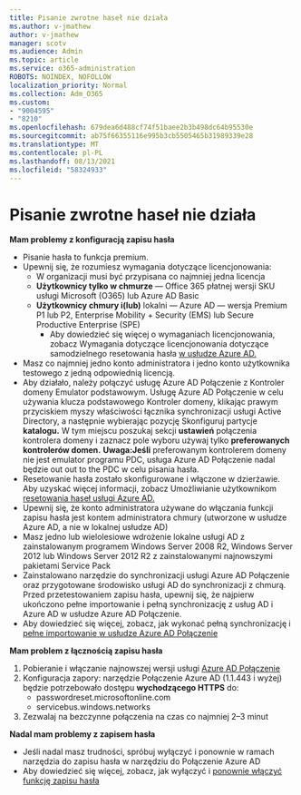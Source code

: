 ```yaml
---
title: Pisanie zwrotne haseł nie działa
ms.author: v-jmathew
author: v-jmathew
manager: scotv
ms.audience: Admin
ms.topic: article
ms.service: o365-administration
ROBOTS: NOINDEX, NOFOLLOW
localization_priority: Normal
ms.collection: Adm_O365
ms.custom:
- "9004595"
- "8210"
ms.openlocfilehash: 679dea6d488cf74f51baee2b3b498dc64b95530e
ms.sourcegitcommit: ab75f66355116e995b3cb5505465b31989339e28
ms.translationtype: MT
ms.contentlocale: pl-PL
ms.lasthandoff: 08/13/2021
ms.locfileid: "58324933"
---
```

# <a name="password-writeback-is-not-working"></a>Pisanie zwrotne haseł nie działa

**Mam problemy z konfiguracją zapisu hasła**

- Pisanie hasła to funkcja premium.
- Upewnij się, że rozumiesz wymagania dotyczące licencjonowania:
  - W organizacji musi być przypisana co najmniej jedna licencja
  - **Użytkownicy tylko w chmurze** — Office 365 płatnej wersji SKU usługi Microsoft (O365) lub Azure AD Basic
  - **Użytkownicy chmury i(lub)** lokalni — Azure AD — wersja Premium P1 lub P2, Enterprise Mobility + Security (EMS) lub Secure Productive Enterprise (SPE)
    - Aby dowiedzieć się więcej o wymaganiach licencjonowania, zobacz Wymagania dotyczące licencjonowania dotyczące samodzielnego resetowania hasła [w usłudze Azure AD.](https://docs.microsoft.com/azure/active-directory/active-directory-passwords-licensing)
- Masz co najmniej jedno konto administratora i jedno konto użytkownika testowego z jedną odpowiednią licencją.
- Aby działało, należy połączyć usługę Azure AD Połączenie z Kontroler domeny Emulator podstawowym. Usługę Azure AD Połączenie w celu używania klucza podstawowego Kontroler domeny,  klikając prawym przyciskiem myszy właściwości łącznika synchronizacji usługi Active Directory, a następnie wybierając pozycję Skonfiguruj partycje **katalogu.** W tym miejscu poszukaj sekcji **ustawień** połączenia kontrolera domeny i zaznacz pole wyboru używaj tylko **preferowanych kontrolerów domen.**
    **Uwaga:Jeśli** preferowanym kontrolerem domeny nie jest emulator programu PDC, usługa Azure AD Połączenie nadal będzie out out to the PDC w celu pisania hasła.
- Resetowanie hasła zostało skonfigurowane i włączone w dzierżawie. Aby uzyskać więcej informacji, zobacz Umożliwianie użytkownikom [resetowania haseł usługi Azure AD.](https://docs.microsoft.com/azure/active-directory/active-directory-passwords-getting-started)
- Upewnij się, że konto administratora używane do włączania funkcji zapisu hasła jest kontem administratora chmury (utworzone w usłudze Azure AD, a nie w lokalnej usłudze AD)
- Masz jedno lub wielolesiowe wdrożenie lokalne usługi AD z zainstalowanym programem Windows Server 2008 R2, Windows Server 2012 lub Windows Server 2012 R2 z zainstalowanymi najnowszymi pakietami Service Pack
- Zainstalowano narzędzie do synchronizacji usługi Azure AD Połączenie oraz przygotowane środowisko usługi AD do synchronizacji z chmurą. Przed przetestowaniem zapisu hasła, upewnij się, że najpierw ukończono pełne importowanie i pełną synchronizację z usług AD i Azure AD w usłudze Azure AD Połączenie.
- Aby dowiedzieć się więcej, zobacz, jak wykonać pełną synchronizację i [pełne importowanie w usłudze Azure AD Połączenie](https://docs.microsoft.com/azure/active-directory/connect/active-directory-aadconnectsync-operations)

**Mam problem z łącznością zapisu hasła**

1. Pobieranie i włączanie najnowszej wersji usługi [Azure AD Połączenie](https://www.microsoft.com/download/details.aspx?id=47594)
2. Konfiguracja zapory: narzędzie Połączenie Azure AD (1.1.443 i wyżej) będzie potrzebowało dostępu **wychodzącego HTTPS** do:
    - passwordreset.microsoftonline.com
    - servicebus.windows.networks
3. Zezwalaj na bezczynne połączenia na czas co najmniej 2–3 minut

**Nadal mam problemy z zapisem hasła**

- Jeśli nadal masz trudności, spróbuj wyłączyć i ponownie w ramach narzędzia do zapisu hasła w narzędziu do Połączenie Azure AD
- Aby dowiedzieć się więcej, zobacz, jak wyłączyć i [ponownie włączyć funkcję zapisu hasła](https://docs.microsoft.com/azure/active-directory/active-directory-passwords-troubleshoot)
